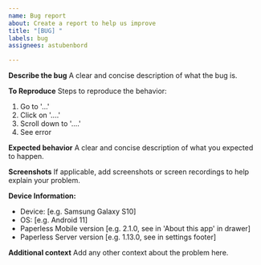 ```yaml
---
name: Bug report
about: Create a report to help us improve
title: "[BUG] "
labels: bug
assignees: astubenbord

---
```


**Describe the bug**
A clear and concise description of what the bug is.

**To Reproduce**
Steps to reproduce the behavior:
1. Go to '...'
2. Click on '....'
3. Scroll down to '....'
4. See error

**Expected behavior**
A clear and concise description of what you expected to happen.

**Screenshots**
If applicable, add screenshots or screen recordings to help explain your problem.

**Device Information:**
 - Device: [e.g. Samsung Galaxy S10]
 - OS: [e.g. Android 11]
 - Paperless Mobile version [e.g. 2.1.0, see in 'About this app' in drawer]
 - Paperless Server version [e.g. 1.13.0, see in settings footer]

**Additional context**
Add any other context about the problem here.
